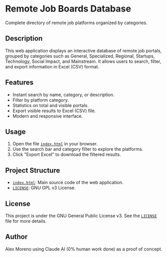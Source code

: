 # Remote Job Boards Database

Complete directory of remote job platforms organized by categories.

## Description

This web application displays an interactive database of remote job portals, grouped by categories such as General, Specialized, Regional, Startups, Technology, Social Impact, and Mainstream. It allows users to search, filter, and export information in Excel (CSV) format.

## Features

- Instant search by name, category, or description.
- Filter by platform category.
- Statistics on total and visible portals.
- Export visible results to Excel (CSV) file.
- Modern and responsive interface.

## Usage

1. Open the file [`index.html`](index.html) in your browser.
2. Use the search bar and category filter to explore the platforms.
3. Click "Export Excel" to download the filtered results.

## Project Structure

- [`index.html`](index.html): Main source code of the web application.
- [`LICENSE`](LICENSE): GNU GPL v3 License.

## License

This project is under the GNU General Public License v3. See the [`LICENSE`](LICENSE) file for more details.

## Author

Alex Moreno using Claude AI (0% human work done) as a proof of concept.